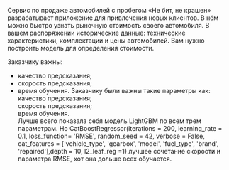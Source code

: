 Сервис по продаже автомобилей с пробегом «Не бит, не крашен» разрабатывает приложение для привлечения новых клиентов. В нём можно быстро узнать рыночную стоимость своего автомобиля. В вашем распоряжении исторические данные: технические характеристики, комплектации и цены автомобилей. Вам нужно построить модель для определения стоимости. 

Заказчику важны:

- качество предсказания;
- скорость предсказания;
- время обучения.
Заказчику были важны такие параметры как:  
качество предсказания;  
скорость предсказания;  
время обучения.  
Лучше всего показала себя модель LightGBM по всем трем параметрам.
Но CatBoostRegressor(iterations = 200, learning_rate = 0.1, loss_function= 'RMSE', random_seed = 42, verbose = False, cat_features = ['vehicle_type', 'gearbox', 'model', 'fuel_type', 'brand', 'repaired'],depth = 10, l2_leaf_reg =1) лучшее сочетание скорости и параметра RMSE, хот она дольше всех обучается. 